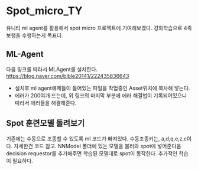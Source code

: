 # Spot_micro_TY
유니티 ml agent를 활용해서 spot micro 프로젝트에 기여해보겠다. 강화학습으로 4족보행을 수행하는게 목표다.

## ML-Agent
다음 링크를 따라서 MLAgent를 설치한다. https://blog.naver.com/bible20141/222435836643
 - 설치후 ml agent예제들이 들어있는 파일을 작업중인 Asset위치에 복사해 넣는다.
 - 에러가 200여개 뜨는데, 위 링크의 마지막 부분에 에러 해결법이 기록되어있으니 따라서 에러들을 해결해준다.
 
## Spot 훈련모델 돌려보기
기존에는 수동으로 조종할 수 있도록 ml 코드가 빠져있다. 수동조종키는, a,d,q,e,z,c이다. 자세한건 코드 참고.
NNModel 폴더에 있는 모델을 불러와 spot에 넣어준다음 decision requestor를 추가해주면 학습된 모델대로 spot이 동작한다.
추가적인 학습이 필요하다.
